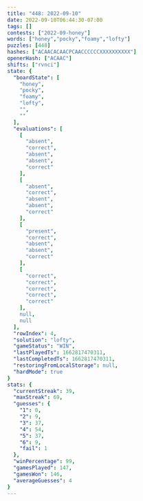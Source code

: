 ```yaml
---
title: "448: 2022-09-10"
date: 2022-09-10T06:44:30-07:00
tags: []
contests: ["2022-09-honey"]
words: ["honey","pocky","foamy","lofty"]
puzzles: [448]
hashes: ["ACAACACAACPCAACCCCCCXXXXXXXXXX"]
openerHash: ["ACAAC"]
shifts: ["rvnci"]
state: {
  "boardState": [
    "honey",
    "pocky",
    "foamy",
    "lofty",
    "",
    ""
  ],
  "evaluations": [
    [
      "absent",
      "correct",
      "absent",
      "absent",
      "correct"
    ],
    [
      "absent",
      "correct",
      "absent",
      "absent",
      "correct"
    ],
    [
      "present",
      "correct",
      "absent",
      "absent",
      "correct"
    ],
    [
      "correct",
      "correct",
      "correct",
      "correct",
      "correct"
    ],
    null,
    null
  ],
  "rowIndex": 4,
  "solution": "lofty",
  "gameStatus": "WIN",
  "lastPlayedTs": 1662817470311,
  "lastCompletedTs": 1662817470311,
  "restoringFromLocalStorage": null,
  "hardMode": true
}
stats: {
  "currentStreak": 39,
  "maxStreak": 69,
  "guesses": {
    "1": 0,
    "2": 9,
    "3": 37,
    "4": 54,
    "5": 37,
    "6": 9,
    "fail": 1
  },
  "winPercentage": 99,
  "gamesPlayed": 147,
  "gamesWon": 146,
  "averageGuesses": 4
}
---
```


<!-- more -->
